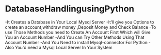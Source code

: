 # DatabaseHandlingusingPython
 -It Creates a Database in Your Local Mysql Server 
 -It'll give you Options to create an account,withdraw money ,Deposit Money and Check Balance 
 -To use Those Methods you need to Create An Account First Which will Give You an Account Number 
 -And You can Try Other Methods Using That Account Number
 -And You Need to install Mysql-connector For Python 
 -Also You'd need a Mysql Local Server In Your System 
 
